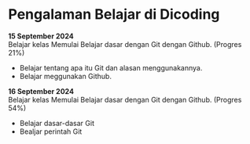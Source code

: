# Pengalaman Belajar di Dicoding

**15 September 2024**<br>
Belajar kelas Memulai Belajar dasar dengan Git dengan Github. (Progres 21%)
* Belajar tentang apa itu Git dan alasan menggunakannya.
* Belajar meggunakan Github.

**16 September 2024**<br>
Belajar kelas Memulai Belajar dasar dengan Git dengan Github. (Progres 54%)
* Belajar dasar-dasar Git
* Bealjar perintah Git
